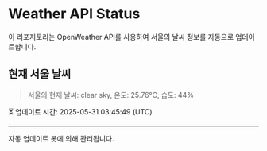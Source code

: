 
# Weather API Status

이 리포지토리는 OpenWeather API를 사용하여 서울의 날씨 정보를 자동으로 업데이트합니다.

## 현재 서울 날씨
> 서울의 현재 날씨: clear sky, 온도: 25.76°C, 습도: 44%

⏳ 업데이트 시간: 2025-05-31 03:45:49 (UTC)

---
자동 업데이트 봇에 의해 관리됩니다.
